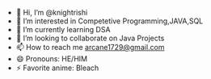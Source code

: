 - 👋 Hi, I’m @knightrishi
- 👀 I’m interested in Competetive Programming,JAVA,SQL
- 🌱 I’m currently learning DSA 
- 💞️ I’m looking to collaborate on Java Projects
- 📫 How to reach me arcane1729@gmail.com
- 😄 Pronouns: HE/HIM
- ⚡ Favorite anime: Bleach

<!---
knightrishi/knightrishi is a ✨ special ✨ repository because its `README.md` (this file) appears on your GitHub profile.
You can click the Preview link to take a look at your changes.
--->
